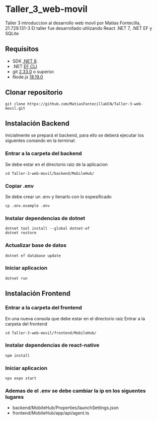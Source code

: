 # Taller_3_web-movil

Taller 3 introduccion al desarrollo web movil por Matias Fontecilla, 21.729.131-3
El taller fue desarrollado utilizando React .NET 7, .NET EF y SQLite

## Requisitos

- SDK [.NET 8](https://dotnet.microsoft.com/es-es/download/dotnet/8.0).
- .NET [EF CLI](https://www.nuget.org/packages/dotnet-ef/)
- git [2.33.0](https://git-scm.com/downloads) o superior.
- Node.js [18.19.0](https://nodejs.org/en/about/previous-releases)

## Clonar repositorio

```
git clone https://github.com/MatiasFontecillaUCN/Taller-3-web-movil.git
```

## Instalación Backend

Inicialmente se prepará el backend, para ello se deberá ejecutar los siguentes comando en la terminal:

### Entrar a la carpeta del backend

Se debe estar en el directorio raiz de la aplicacion

```+
cd Taller-3-web-movil/backend/MobileHub/
```

### Copiar .env
Se debe crear un .env y llenarlo con lo espesificado
```+
cp .env.example .env
```


### Instalar dependencias de dotnet

```+
dotnet tool install --global dotnet-ef
dotnet restore
```

### Actualizar base de datos

```+
dotnet ef database update
```

### Iniciar aplicacion

```+
dotnet run
```

## Instalación Frontend

### Entrar a la carpeta del frontend

En una nueva consola que debe estar en el directorio raiz
Entrar a la carpeta del frontend

```+
cd Taller-3-web-movil/frontend/MobileHub/
```

### Instalar dependencias de react-native

```+
npm install
```

### Iniciar aplicacion

```+
npx expo start
```

### Ademas de el .env se debe cambiar la ip en los siguentes lugares
- backend/MobileHub/Properties/launchSettings.json
- frontend/MobileHub/app/api/agent.ts
